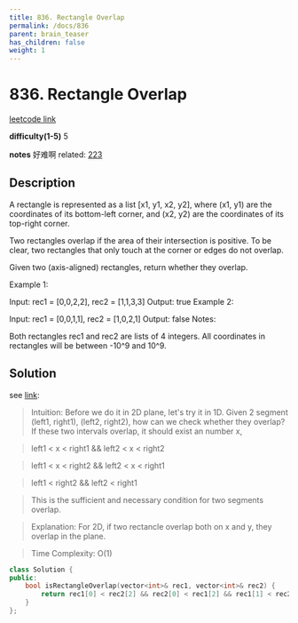 ```yaml
---
title: 836. Rectangle Overlap
permalink: /docs/836
parent: brain_teaser
has_children: false
weight: 1
---
```

# 836. Rectangle Overlap
[leetcode link](https://leetcode.com/problems/rectangle-overlap/)

**difficulty(1-5)** 
5

**notes** 
好难啊
related: [223](/docs/223)

## Description
A rectangle is represented as a list [x1, y1, x2, y2], where (x1, y1) are the coordinates of its bottom-left corner, and (x2, y2) are the coordinates of its top-right corner.

Two rectangles overlap if the area of their intersection is positive.  To be clear, two rectangles that only touch at the corner or edges do not overlap.

Given two (axis-aligned) rectangles, return whether they overlap.

Example 1:

Input: rec1 = [0,0,2,2], rec2 = [1,1,3,3]
Output: true
Example 2:

Input: rec1 = [0,0,1,1], rec2 = [1,0,2,1]
Output: false
Notes:

Both rectangles rec1 and rec2 are lists of 4 integers.
All coordinates in rectangles will be between -10^9 and 10^9.
## Solution
see [link](https://leetcode.com/problems/rectangle-overlap/discuss/132340/C%2B%2BJavaPython-1-line-Solution-1D-to-2D):
> Intuition:
> Before we do it in 2D plane, let's try it in 1D.
> Given 2 segment (left1, right1), (left2, right2), how can we check whether they overlap?
> If these two intervals overlap, it should exist an number x,

> left1 < x < right1 && left2 < x < right2

> left1 < x < right2 && left2 < x < right1

> left1 < right2 && left2 < right1

> This is the sufficient and necessary condition for two segments overlap.

> Explanation:
> For 2D, if two rectancle overlap both on x and y, they overlap in the plane.

> Time Complexity:
> O(1)

```c++
class Solution {
public:
    bool isRectangleOverlap(vector<int>& rec1, vector<int>& rec2) {
        return rec1[0] < rec2[2] && rec2[0] < rec1[2] && rec1[1] < rec2[3] && rec2[1] < rec1[3];
    }
};
``` 

<!-- 
Default label
{: .label }

Blue label
{: .label .label-blue }

Stable
{: .label .label-green }

New release
{: .label .label-purple }

Coming soon
{: .label .label-yellow }

Deprecated
{: .label .label-red } -->
